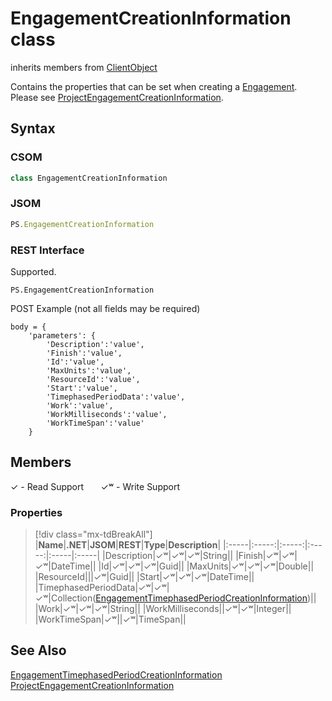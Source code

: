 [comment]: # (Name:EngagementCreationInformation)
[comment]: # (Name:Microsoft.ProjectServer.EngagementCreationInformation)
[comment]: # (Type:class)
[comment]: # (Status:Verified)

# <a name="name"></a>EngagementCreationInformation class

inherits members from [ClientObject](https://msdn.microsoft.com/en-us/library/microsoft.sharepoint.client.clientobject.aspx)<br/>

<a name="description"></a>Contains the properties that can be set when creating a [Engagement](Engagement.md).  Please see [ProjectEngagementCreationInformation](ProjectEngagementCreationInformation.md).

## <a name="syntax"></a>Syntax

### CSOM

```cs
class EngagementCreationInformation 
```
### JSOM

```javascript
PS.EngagementCreationInformation
```
### REST Interface

Supported.

```
PS.EngagementCreationInformation

```
POST Example (not all fields may be required)
```
body = {
	'parameters': {
		'Description':'value', 
		'Finish':'value', 
		'Id':'value', 
		'MaxUnits':'value', 
		'ResourceId':'value', 
		'Start':'value', 
		'TimephasedPeriodData':'value', 
		'Work':'value', 
		'WorkMilliseconds':'value', 
		'WorkTimeSpan':'value'		
	}
```

## <a name="members"></a>Members


&#x2713; - Read Support &nbsp;&nbsp;&nbsp;&nbsp;&nbsp;&nbsp;&#x2713;&#x02B7; - Write Support

### <a name="properties"></a>Properties
> [!div class="mx-tdBreakAll"]
|**Name**|**.NET**|**JSOM**|**REST**|**Type**|**Description**|
|:-----|:-----:|:-----:|:-----:|:-----|:-----|
|<a name="Description"></a>Description|&#x2713;&#x02B7;|&#x2713;&#x02B7;|&#x2713;&#x02B7;|String||
|<a name="Finish"></a>Finish|&#x2713;&#x02B7;|&#x2713;&#x02B7;|&#x2713;&#x02B7;|DateTime||
|<a name="Id"></a>Id|&#x2713;&#x02B7;|&#x2713;&#x02B7;|&#x2713;&#x02B7;|Guid||
|<a name="MaxUnits"></a>MaxUnits|&#x2713;&#x02B7;|&#x2713;&#x02B7;|&#x2713;&#x02B7;|Double||
|<a name="ResourceId"></a>ResourceId|||&#x2713;&#x02B7;|Guid||
|<a name="Start"></a>Start|&#x2713;&#x02B7;|&#x2713;&#x02B7;|&#x2713;&#x02B7;|DateTime||
|<a name="TimephasedPeriodData"></a>TimephasedPeriodData|&#x2713;&#x02B7;|&#x2713;&#x02B7;|&#x2713;&#x02B7;|Collection([EngagementTimephasedPeriodCreationInformation](EngagementTimephasedPeriodCreationInformation.md))||
|<a name="Work"></a>Work|&#x2713;&#x02B7;|&#x2713;&#x02B7;|&#x2713;&#x02B7;|String||
|<a name="WorkMilliseconds"></a>WorkMilliseconds||&#x2713;&#x02B7;|&#x2713;&#x02B7;|Integer||
|<a name="WorkTimeSpan"></a>WorkTimeSpan|&#x2713;&#x02B7;||&#x2713;&#x02B7;|TimeSpan||

## <a name="seeAlso"></a>See Also


[EngagementTimephasedPeriodCreationInformation](EngagementTimephasedPeriodCreationInformation.md)<br/>
[ProjectEngagementCreationInformation](ProjectEngagementCreationInformation.md)<br/>
